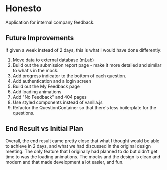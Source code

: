 # Honesto

Application for internal company feedback.

## Future Improvements

If given a week instead of 2 days, this is what I would have done differently:

1. Move data to external database (mLab)
2. Build out the submission report page - make it more detailed and similar to what's in the mock.
3. Add progress indicator to the bottom of each question.
4. Add authentication and a login screen
5. Build out the My Feedback page
6. Add loading animations
7. Add "No Feedback" and 404 pages
8. Use styled components instead of vanilla.js
9. Refactor the QuestionContainer so that there's less boilerplate for the questions.

## End Result vs Initial Plan

Overall, the end result came pretty close that what I thought would be able to achieve in 2 days, and what we had discussed in the original design meeting. The only feature that I originally had planned to do but didn't get time to was the loading animations. The mocks and the design is clean and modern and that made development a lot easier, and fun. 
